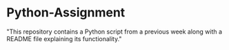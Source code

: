 # Python-Assignment
"This repository contains a Python script from a previous week along with a README file explaining its functionality."
